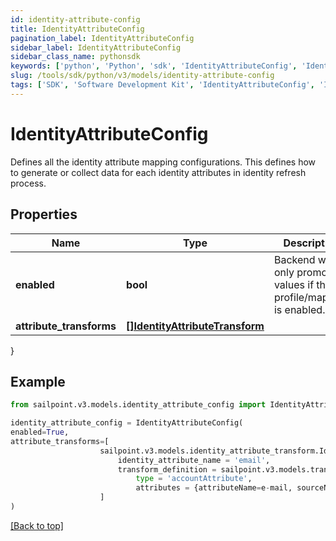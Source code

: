 ```yaml
---
id: identity-attribute-config
title: IdentityAttributeConfig
pagination_label: IdentityAttributeConfig
sidebar_label: IdentityAttributeConfig
sidebar_class_name: pythonsdk
keywords: ['python', 'Python', 'sdk', 'IdentityAttributeConfig', 'IdentityAttributeConfig'] 
slug: /tools/sdk/python/v3/models/identity-attribute-config
tags: ['SDK', 'Software Development Kit', 'IdentityAttributeConfig', 'IdentityAttributeConfig']
---
```


# IdentityAttributeConfig

Defines all the identity attribute mapping configurations. This defines how to generate or collect data for each identity attributes in identity refresh process.

## Properties

Name | Type | Description | Notes
------------ | ------------- | ------------- | -------------
**enabled** | **bool** | Backend will only promote values if the profile/mapping is enabled. | [optional] [default to False]
**attribute_transforms** | [**[]IdentityAttributeTransform**](identity-attribute-transform) |  | [optional] 
}

## Example

```python
from sailpoint.v3.models.identity_attribute_config import IdentityAttributeConfig

identity_attribute_config = IdentityAttributeConfig(
enabled=True,
attribute_transforms=[
                    sailpoint.v3.models.identity_attribute_transform.Identity Attribute Transform(
                        identity_attribute_name = 'email', 
                        transform_definition = sailpoint.v3.models.transform_definition.Transform Definition(
                            type = 'accountAttribute', 
                            attributes = {attributeName=e-mail, sourceName=MySource, sourceId=2c9180877a826e68017a8c0b03da1a53}, ), )
                    ]
)

```
[[Back to top]](#) 

